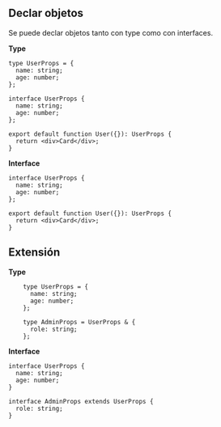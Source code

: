 ## Declar objetos
Se puede declar objetos tanto con type como con interfaces.

**Type**

    type UserProps = {
      name: string;
      age: number;
    };
    
    interface UserProps {
      name: string;
      age: number;
    };
    
    export default function User({}): UserProps {
      return <div>Card</div>;
    }
    
**Interface**
 
    interface UserProps {
      name: string;
      age: number;
    };
    
    export default function User({}): UserProps {
      return <div>Card</div>;
    }


## Extensión

**Type**

        type UserProps = {
          name: string;
          age: number;
        };
        
        type AdminProps = UserProps & {
          role: string;
        };

**Interface**

    interface UserProps {
      name: string;
      age: number;
    }
    
    interface AdminProps extends UserProps {
      role: string;
    }
